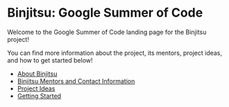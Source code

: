 # Binjitsu: Google Summer of Code

Welcome to the Google Summer of Code landing page for the Binjitsu project!

You can find more information about the project, its mentors, project ideas, and how to get started below!

- [About Binjitsu](about.md)
- [Binjitsu Mentors and Contact Information](mentors.md)
- [Project Ideas](ideas)
- [Getting Started](getting-started.md)
